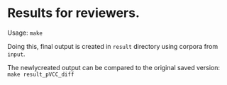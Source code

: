 # Results for reviewers.

Usage: `make`

Doing this,
final output is created in `result` directory using corpora from `input`.

The newlycreated output can be compared to
the original saved version:
`make result_pVCC_diff`

